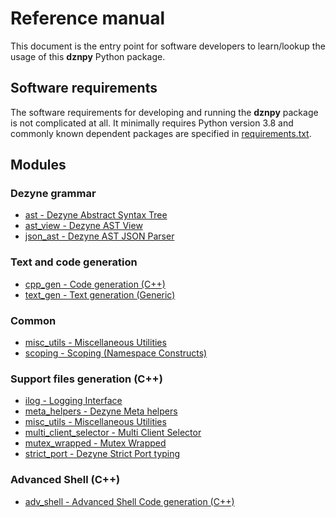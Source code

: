 # Reference manual

This document is the entry point for software developers to learn/lookup the usage of this **dznpy**
Python package.

## Software requirements

The software requirements for developing and running the **dznpy** package is not complicated at
all. It minimally requires Python version 3.8 and commonly known dependent packages are specified
in [requirements.txt](https://github.com/mikeftrict/dznpy/blob/main/requirements.txt).

## Modules

### Dezyne grammar

* [ast - Dezyne Abstract Syntax Tree](Modules/ast.md)
* [ast_view - Dezyne AST View](Modules/ast_view.md)
* [json_ast - Dezyne AST JSON Parser](Modules/json_ast.md)

### Text and code generation

* [cpp_gen - Code generation (C++)](Modules/cpp_gen.md)
* [text_gen - Text generation (Generic)](Modules/text_gen.md)

### Common

* [misc_utils - Miscellaneous Utilities](Modules/misc_utils.md)
* [scoping - Scoping (Namespace Constructs)](Modules/scoping.md)

### Support files generation (C++)

* [ilog - Logging Interface](Modules/SupportFiles/ilog.md)
* [meta_helpers - Dezyne Meta helpers](Modules/SupportFiles/meta_helpers.md)
* [misc_utils - Miscellaneous Utilities](Modules/SupportFiles/misc_utils.md)
* [multi_client_selector - Multi Client Selector](Modules/SupportFiles/multi_client_selector.md)
* [mutex_wrapped - Mutex Wrapped](Modules/SupportFiles/mutex_wrapped.md)
* [strict_port - Dezyne Strict Port typing](Modules/SupportFiles/strict_port.md)

### Advanced Shell (C++)

* [adv_shell - Advanced Shell Code generation (C++)](Modules/AdvShell/adv_shell.md)
